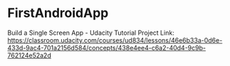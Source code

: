 # FirstAndroidApp
Build a Single Screen App - Udacity Tutorial Project
Link: https://classroom.udacity.com/courses/ud834/lessons/46e6b33a-0d6e-433d-9ac4-701a2156d584/concepts/438e4ee4-c6a2-40d4-9c9b-762124e52a2d

